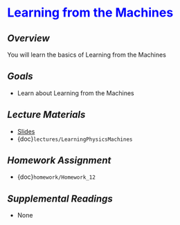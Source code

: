 # <span style="color: blue;"><b>Learning from the Machines</b></span>

## *Overview*
You will learn the basics of Learning from the Machines

## *Goals*
* Learn about Learning from the Machines

## *Lecture Materials*
* [Slides](https://docs.google.com/presentation/d/1hkfaU7JVy1f5S8jURZvTY67KRzP7I8zGRf4Zku_bpM4/edit?usp=sharing)
* {doc}`lectures/LearningPhysicsMachines`

## *Homework Assignment*
* {doc}`homework/Homework_12`

## *Supplemental Readings*
* None